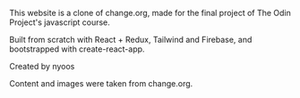 This website is a clone of change.org, made for the final project of The Odin Project's javascript course.

Built from scratch with React + Redux, Tailwind and Firebase, and bootstrapped with create-react-app.

Created by nyoos

Content and images were taken from change.org.
